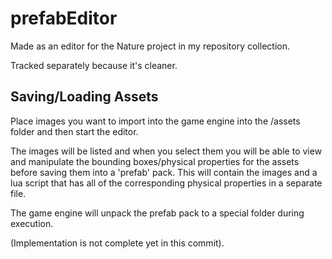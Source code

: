 # prefabEditor

Made as an editor for the Nature project in my repository collection.

Tracked separately because it's cleaner.

## Saving/Loading Assets

Place images you want to import into the game engine into the /assets
folder and then start the editor.

The images will be listed and when you select them you will be able to view and manipulate the bounding boxes/physical properties for the assets before
saving them into a 'prefab' pack.  This will contain the images and a lua
script that has all of the corresponding physical properties in a separate file.

The game engine will unpack the prefab pack to a special folder during execution.

(Implementation is not complete yet in this commit).
